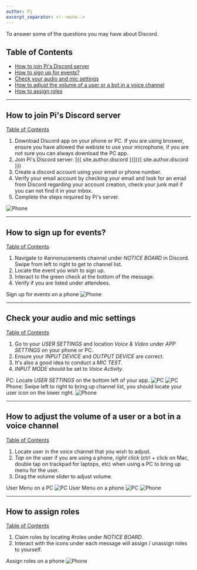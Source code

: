 ```yaml
---
author: Pi
excerpt_separator: <!--more-->
---
```


To answer some of the questions you may have about Discord.

<!--more-->

## Table of Contents ##


* [How to join Pi's Discord server](#how-to-join-pis-discord-server)
* [How to sign up for events?](#how-to-sign-up-for-events)
* [Check your audio and mic settings](#check-your-audio-and-mic-settings)
* [How to adjust the volume of a user or a bot in a voice channel](#how-to-adjust-the-volume-of-a-user-or-a-bot-in-a-voice-channel)
* [How to assign roles](#how-to-assign-roles)



***
## How to join Pi's Discord server ##
[Table of Contents](#table-of-contents)

1. Download Discord app on your phone or PC.  If you are using broswer, ensure you have allowed the webiste to use your microphone, if you are not sure you can always download the PC app.
1. Join Pi's Discord server: [{{ site.author.discord }}]({{ site.author.discord }})
1. Create a discord account using your email or phone number.
1. Verify your email account by checking your email and look for an email from
   Discord regarding your account creation, check your junk mail if you
can not find it in your inbox.
1. Complete the steps required by Pi's server.


![Phone](/assets/Discord-phone-join-server.gif)


***
## How to sign up for events? ##
[Table of Contents](#table-of-contents)

1. Navigate to #annonucements channel under *NOTICE BOARD* in Discord.  Swipe from left to right to
   get to channel list.
1. Locate the event you wish to sign up.
1. Interact to the green check at the bottom of the message.
1. Verify if you are listed under attendees.

Sign up for events on a phone
![Phone](/assets/Discord-phone-signup.gif)

***
## Check your audio and mic settings ##
[Table of Contents](#table-of-contents)

1. Go to your *USER SETTINGS* and location *Voice & Video* under *APP SETTINGS* on
your phone or PC.
1. Ensure your *INPUT DEVICE* and *OUTPUT DEVICE* are correct.
1. It's also a good idea to conduct a *MIC TEST*.
1. *INPUT MODE* should be set to _Voice Activity_. 

PC: Locate *USER SETTINGS* on the bottom left of your app.
![PC](/assets/Discord-PC-User-Setting.png)
![PC](/assets/Discord-PC-Voice-Setting.png)
Phone: Swipe left to right to bring up channel list, you should locate your
user icon on the lower right.
![Phone](/assets/Discord-phone-voice-setting.gif)


***
## How to adjust the volume of a user or a bot in a voice channel ##
[Table of Contents](#table-of-contents)

1. Locate user in the voice channel that you wish to adjust.
2. *Tap* on the user if you are using a phone, *right click* (ctrl + click on Mac,
   double tap on trackpad for laptops, etc) when using a PC to bring up menu for the user.
1. Drag the volume slider to adjust volume.

User Menu on a PC
![PC](/assets/Discord-PC-Background-Music.png)
User Menu on a phone
![PC](/assets/Discord-PC-Background-Music.png)
![Phone](/assets/Discord-phone-background-music.gif)


***
## How to assign roles ##
[Table of Contents](#table-of-contents)

1. Claim roles by locating #roles under *NOTICE BOARD*.
1. Interact with the icons under each message will assign / unassign roles to
   yourself.

Assign roles on a phone
![Phone](/assets/Discord-phone-roles.gif)
